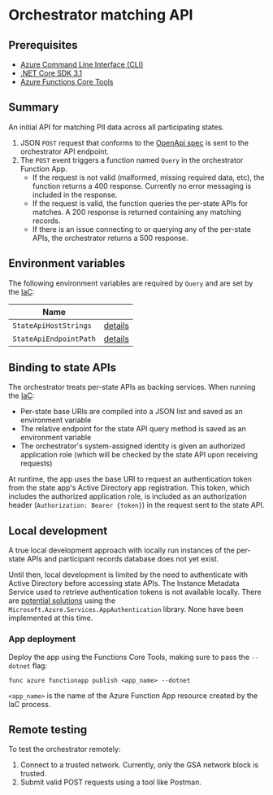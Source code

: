 # Orchestrator matching API

## Prerequisites
- [Azure Command Line Interface (CLI)](https://docs.microsoft.com/en-us/cli/azure/install-azure-cli)
- [.NET Core SDK 3.1](https://dotnet.microsoft.com/download)
- [Azure Functions Core Tools](https://docs.microsoft.com/en-us/azure/azure-functions/functions-run-local)

## Summary

An initial API for matching PII data across all participating states.
1. JSON `POST` request that conforms to the [OpenApi spec](openapi.md) is sent to the orchestrator API endpoint.
1. The `POST` event triggers a function named `Query` in the orchestrator Function App.
    - If the request is not valid (malformed, missing required data, etc), the function returns a 400 response. Currently no error messaging is included in the response.
    - If the request is valid, the function queries the per-state APIs for matches. A 200 response is returned containing any matching records.
    - If there is an issue connecting to or querying any of the per-state APIs, the orchestrator returns a 500 response.

## Environment variables

The following environment variables are required by `Query` and are set by the [IaC](../../docs/iac.md):

| Name | |
|---|---|
| `StateApiHostStrings` | [details](../../docs/iac.md#\:\~\:text=StateApiHostStrings) |
| `StateApiEndpointPath` | [details](../../docs/iac.md#\:\~\:text=StateApiEndpointPath) |

## Binding to state APIs

The orchestrator treats per-state APIs as backing services. When running the [IaC](../../docs/iac.md):
- Per-state base URIs are compiled into a JSON list and saved as an environment variable
- The relative endpoint for the state API query method is saved as an environment variable
- The orchestrator's system-assigned identity is given an authorized application role (which will be checked by the state API upon receiving requests)

At runtime, the app uses the base URI to request an authentication token from the state app's Active Directory app registration. This token, which includes the authorized application role, is included as an authorization header (`Authorization: Bearer {token}`) in the request sent to the state API.

## Local development

A true local development approach with locally run instances of the per-state APIs and participant records database does not yet exist.

Until then, local development is limited by the need to authenticate with Active Directory before accessing state APIs. The Instance Metadata Service used to retrieve authentication tokens is not available locally. There are [potential solutions](https://docs.microsoft.com/en-us/dotnet/api/overview/azure/service-to-service-authentication#local-development-authentication) using the `Microsoft.Azure.Services.AppAuthentication` library. None have been implemented at this time.


### App deployment

Deploy the app using the Functions Core Tools, making sure to pass the `--dotnet` flag:

```
func azure functionapp publish <app_name> --dotnet
```

`<app_name>` is the name of the Azure Function App resource created by the IaC process.

## Remote testing

To test the orchestrator remotely:
1. Connect to a trusted network. Currently, only the GSA network block is trusted.
1. Submit valid POST requests using a tool like Postman.
